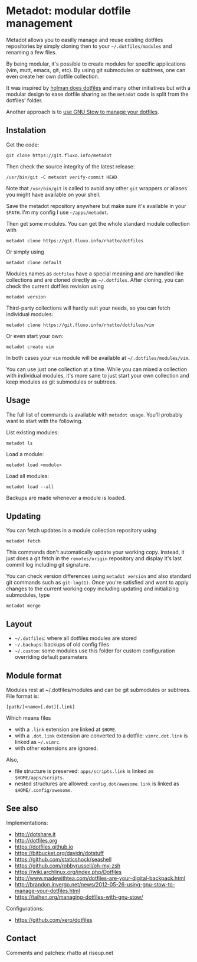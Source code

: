 Metadot: modular dotfile management
===================================

Metadot allows you to easilly manage and reuse existing dotfiles repositories
by simply cloning then to your `~/.dotfiles/modules` and renaming a few files.

By being modular, it's possible to create modules for specific applications
(vim, mutt, emacs, git, etc). By using git submodules or subtrees, one can even
create her own dotfile collection.

It was inspired by [holman does dotfiles](https://github.com/holman/dotfiles)
and many other initiatives but with a modular design to ease dotfile sharing as
the `metadot` code is split from the dotfiles' folder.

Another approach is to [use GNU Stow to manage your
dotfiles](http://brandon.invergo.net/news/2012-05-26-using-gnu-stow-to-manage-your-dotfiles.html).

Instalation
-----------

Get the code:

    git clone https://git.fluxo.info/metadot

Then check the source integrity of the latest release:

    /usr/bin/git -C metadot verify-commit HEAD

Note that `/usr/bin/git` is called to avoid any other `git` wrappers or aliases
you might have available on your shell.

Save the metadot repository anywhere but make sure it's available in your `$PATH`.
I'm my config I use `~/apps/metadot`.

Then get some modules. You can get the whole standard module collection with

    metadot clone https://git.fluxo.info/rhatto/dotfiles

Or simply using

    metadot clone default

Modules names as `dotfiles` have a special meaning and are handled like collections
and are cloned directly as `~/.dotfiles`. After cloning, you can check the current
dotfiles revision using

    metadot version

Third-party collections will hardly suit your needs, so you can fetch individual
modules:

    metadot clone https://git.fluxo.info/rhatto/dotfiles/vim

Or even start your own:

    metadot create vim

In both cases your `vim` module will be available at `~/.dotfiles/modules/vim`.

You can use just one collection at a time. While you can mixed a collection with
individual modules, it's more sane to just start your own collection and keep
modules as git submodules or subtrees.

Usage
-----

The full list of commands is available with `metadot usage`. You'll probably want
to start with the following.

List existing modules:

    metadot ls

Load a module:

    metadot load <module>

Load all modules:

    metadot load --all

Backups are made whenever a module is loaded.

Updating
--------

You can fetch updates in a module collection repository using

    metadot fetch

This commands don't automatically update your working copy. Instead, it just
does a git fetch in the `remotes/origin` repository and display it's last
commit log including git signature.

You can check version differences using `metadot version` and also standard
git commands such as `git-log(1)`. Once you're satisfied and want to apply
changes to the current working copy including updating and initializing
submodules, type

    metadot merge

Layout
------

- `~/.dotfiles`: where all dotfiles modules are stored
- `~/.backups`: backups of old config files
- `~/.custom`: some modules use this folder for custom configuration overriding default parameters

Module format
-------------

Modules rest at ~/.dotfiles/modules and can be git submodules or subtrees. File format is:

    [path/]<name>[.dot][.link]

Which means files

- with a `.link` extension are linked at `$HOME`.
- with a `.dot.link` extension are converted to a dotfile: `vimrc.dot.link` is linked as `~/.vimrc`.
- with other extensions are ignored.

Also,

- file structure is preserved: `apps/scripts.link` is linked as `$HOME/apps/scripts`.
- nested structures are allowed: `config.dot/awesome.link` is linked as `$HOME/.config/awesome`.

See also
--------

Implementations:

* http://dotshare.it
* http://dotfiles.org
* https://dotfiles.github.io
* https://bitbucket.org/davidn/dotstuff
* https://github.com/staticshock/seashell
* https://github.com/robbyrussell/oh-my-zsh
* https://wiki.archlinux.org/index.php/Dotfiles
* http://www.madewithtea.com/dotfiles-are-your-digital-backpack.html
* http://brandon.invergo.net/news/2012-05-26-using-gnu-stow-to-manage-your-dotfiles.html
* https://taihen.org/managing-dotfiles-with-gnu-stow/

Configurations:

* https://github.com/xero/dotfiles

Contact
-------

Comments and patches: rhatto at riseup.net
